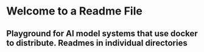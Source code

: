 # Welcome to a Readme File
## Playground for AI model systems that use docker to distribute. Readmes in individual directories
